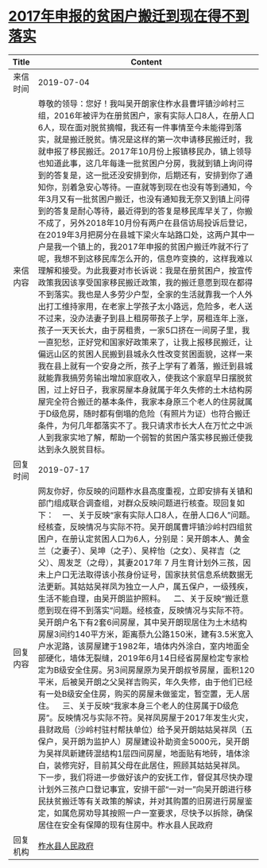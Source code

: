 # <a href="http://www.shangluo.gov.cn/zmhd/ldxxxx.jsp?urltype=leadermail.LeaderMailContentUrl&wbtreeid=1112&leadermailid=5343">2017年申报的贫困户搬迁到现在得不到落实</a>
| Title |                                                                                                                                                                                                                                                                                                                                                                                                                 Content                                                                                                                                                                                                                                                                                                                                                                                                                 |
|:-----:|-----------------------------------------------------------------------------------------------------------------------------------------------------------------------------------------------------------------------------------------------------------------------------------------------------------------------------------------------------------------------------------------------------------------------------------------------------------------------------------------------------------------------------------------------------------------------------------------------------------------------------------------------------------------------------------------------------------------------------------------------------------------------------------------------------------------------------------------|
| 来信时间  | 2019-07-04                                                                                                                                                                                                                                                                                                                                                                                                                                                                                                                                                                                                                                                                                                                                                                                                                              |
| 来信内容  | 尊敬的领导：您好！我叫吴开朗家住柞水县曹坪镇沙岭村三组，2016年被评为在册贫困户，家有实际人口8人，在册人口6人，现在面对脱贫摘帽，我还有一件事情至今未能得到落实，就是搬迁脱贫。情况是这样的第一次申请移民搬迁时，我就申报了移民搬迁。2017年10月份上报镇移民办，镇上领导也知道此事，这几年每逢一批贫困户分房，我就到镇上询问得到的答复是，这一批还没安排到你，后期还有，安排到你了通知你，别着急安心等待。一直就等到现在也没有等到通知，今年3月又有一批贫困户搬迁，也没有通知我无奈又到镇上问得到的答复是耐心等待，最近得到的答复是移民库早关了，你搬不成了，另外2018年10月份有两户在县信访局投诉后登记，在2019年3月把房分在县城下梁火车站路口处，这两户其中一户是我一个镇上的，我2017年申报的贫困户搬迁咋就不行了呢，我想不到这移民库怎么开的，信息咋变换的，这样我难以理解和接受。为此我要对市长诉说：我是在册贫困户，按宣传政策我因该享受国家移民搬迁政策，我的搬迁意愿到现在都得不到落实。我也是人多劳少户型，全家的生活就靠我一个人外出打工维持家用，在老家上学孩子太小路远，危险多，老人送不过来，没办法妻子到县上租房带孩子上学，房租连年上涨，孩子一天天长大，由于房租贵，一家5口挤在一间房子里，我一直犯愁，正好党和国家好政策来了，让我上报移民搬迁，让偏远山区的贫困人民搬到县城永久性改变贫困面貌，这样一来我在县上就有一个安身之所，孩子上学有了着落，搬迁到县城就能靠我搞劳务输出增加家庭收入，使我这个家庭早日摆脱贫困，过上好日子，我家房屋本身就属于年久失修的土木结构房屋完全符合搬迁的基本条件，我家本身原三个老人的住房就属于D级危房，随时都有倒塌的危险（有照片为证）也符合搬迁条件，为何几年都落实不了。我只请求市长大人在万忙之中派人到我家实地了解，帮助一个弱智的贫困户落实移民搬迁使我达到永久脱贫目标。         |
| 回复时间  | 2019-07-17                                                                                                                                                                                                                                                                                                                                                                                                                                                                                                                                                                                                                                                                                                                                                                                                                              |
| 回复内容  | 网友你好，你反映的问题柞水县高度重视，立即安排有关镇和部门组成联合调查组，对群众反映问题进行核查。现回复如下：    一、关于反映“家有实际人口8人，在册人口6人”问题。经核查，反映情况与实际不符。吴开朗属曹坪镇沙岭村四组贫困户，在册认定贫困人口为6人，分别是：吴开朗本人、黄金兰（之妻子）、吴坤（之子）、吴梓怡（之女）、吴祥吉（之父）、周发芝（之母），其妻2017年 7 月生育计划外三孩，因未上户口无法取得该小孩身份证号，国家扶贫信息系统数据无法更新。其姑姑吴祥凤为独立一人户，属五保户，一级残疾，生活不能自理，由吴开朗监护照料。    二、关于反映“搬迁意愿到现在得不到落实”问题。经核查，反映情况与实际不符。吴开朗户名下有2套6间房屋，其中吴开朗现居住为土木结构房屋3间约140平方米，距离蔡九公路150米，建有3.5米宽入户水泥路，该房屋建于1982年，墙体内外涂白，室内地面全部硬化，墙体无裂缝，2019年6月14日经省房屋检定专家检定为B级安全住房。另3间房屋原为吴开朗叔爷房屋，面积120平米，后被吴开朗之父吴祥吉购买，年久失修，由于他们已经有一处B级安全住房，购买的房屋未做鉴定，暂空置，无人居住。    三、关于反映“我家本身三个老人的住房属于D级危房”。反映情况与实际不符。吴祥凤房屋于2017年发生火灾，县财政局（沙岭村驻村帮扶单位）给予吴开朗姑姑吴祥凤（五保户，吴开朗为监护人）房屋建设补助资金5000元，吴开朗为吴祥凤新建砖混结构1层四间房屋，地面贴有地砖，墙体涂白，装修完好，目前其父母在此居住，照顾其姑姑吴祥凤。    下一步，我们将进一步做好该户的安抚工作，督促其尽快办理计划外三孩户口登记事宜，安排干部“一对一”向吴开朗进行移民扶贫搬迁等有关政策的解读，并对其购置的旧房进行房屋鉴定，如属危房劝导其按照一户一室要求，尽快予以拆除，确保居住在安全有保障的现有住房中。柞水县人民政府 |
| 回复机构  | <a href="../../category/agencies/柞水县人民政府.md">柞水县人民政府</a>                                                                                                                                                                                                                                                                                                                                                                                                                                                                                                                                                                                                                                                                                                                                                                                |